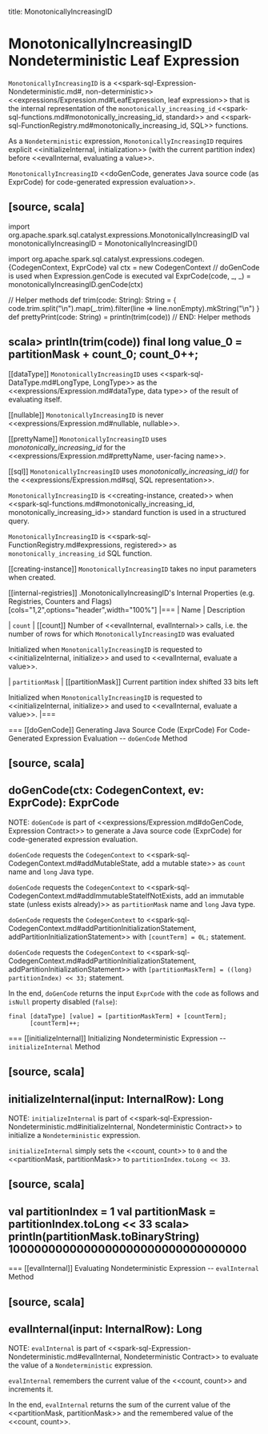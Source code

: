title: MonotonicallyIncreasingID

# MonotonicallyIncreasingID Nondeterministic Leaf Expression

`MonotonicallyIncreasingID` is a <<spark-sql-Expression-Nondeterministic.md#, non-deterministic>> <<expressions/Expression.md#LeafExpression, leaf expression>> that is the internal representation of the `monotonically_increasing_id` <<spark-sql-functions.md#monotonically_increasing_id, standard>> and <<spark-sql-FunctionRegistry.md#monotonically_increasing_id, SQL>> functions.

As a `Nondeterministic` expression, `MonotonicallyIncreasingID` requires explicit <<initializeInternal, initialization>> (with the current partition index) before <<evalInternal, evaluating a value>>.

`MonotonicallyIncreasingID` <<doGenCode, generates Java source code (as ExprCode) for code-generated expression evaluation>>.

[source, scala]
----
import org.apache.spark.sql.catalyst.expressions.MonotonicallyIncreasingID
val monotonicallyIncreasingID = MonotonicallyIncreasingID()

import org.apache.spark.sql.catalyst.expressions.codegen.{CodegenContext, ExprCode}
val ctx = new CodegenContext
// doGenCode is used when Expression.genCode is executed
val ExprCode(code, _, _) = monotonicallyIncreasingID.genCode(ctx)

// Helper methods
def trim(code: String): String = {
  code.trim.split("\n").map(_.trim).filter(line => line.nonEmpty).mkString("\n")
}
def prettyPrint(code: String) = println(trim(code))
// END: Helper methods

scala> println(trim(code))
final long value_0 = partitionMask + count_0;
count_0++;
----

[[dataType]]
`MonotonicallyIncreasingID` uses <<spark-sql-DataType.md#LongType, LongType>> as the <<expressions/Expression.md#dataType, data type>> of the result of evaluating itself.

[[nullable]]
`MonotonicallyIncreasingID` is never <<expressions/Expression.md#nullable, nullable>>.

[[prettyName]]
`MonotonicallyIncreasingID` uses *monotonically_increasing_id* for the <<expressions/Expression.md#prettyName, user-facing name>>.

[[sql]]
`MonotonicallyIncreasingID` uses *monotonically_increasing_id()* for the <<expressions/Expression.md#sql, SQL representation>>.

`MonotonicallyIncreasingID` is <<creating-instance, created>> when <<spark-sql-functions.md#monotonically_increasing_id, monotonically_increasing_id>> standard function is used in a structured query.

`MonotonicallyIncreasingID` is <<spark-sql-FunctionRegistry.md#expressions, registered>> as `monotonically_increasing_id` SQL function.

[[creating-instance]]
`MonotonicallyIncreasingID` takes no input parameters when created.

[[internal-registries]]
.MonotonicallyIncreasingID's Internal Properties (e.g. Registries, Counters and Flags)
[cols="1,2",options="header",width="100%"]
|===
| Name
| Description

| `count`
| [[count]] Number of <<evalInternal, evalInternal>> calls, i.e. the number of rows for which `MonotonicallyIncreasingID` was evaluated

Initialized when `MonotonicallyIncreasingID` is requested to <<initializeInternal, initialize>> and used to <<evalInternal, evaluate a value>>.

| `partitionMask`
| [[partitionMask]] Current partition index shifted 33 bits left

Initialized when `MonotonicallyIncreasingID` is requested to <<initializeInternal, initialize>> and used to <<evalInternal, evaluate a value>>.
|===

=== [[doGenCode]] Generating Java Source Code (ExprCode) For Code-Generated Expression Evaluation -- `doGenCode` Method

[source, scala]
----
doGenCode(ctx: CodegenContext, ev: ExprCode): ExprCode
----

NOTE: `doGenCode` is part of <<expressions/Expression.md#doGenCode, Expression Contract>> to generate a Java source code (ExprCode) for code-generated expression evaluation.

`doGenCode` requests the `CodegenContext` to <<spark-sql-CodegenContext.md#addMutableState, add a mutable state>> as `count` name and `long` Java type.

`doGenCode` requests the `CodegenContext` to <<spark-sql-CodegenContext.md#addImmutableStateIfNotExists, add an immutable state (unless exists already)>> as `partitionMask` name and `long` Java type.

`doGenCode` requests the `CodegenContext` to <<spark-sql-CodegenContext.md#addPartitionInitializationStatement, addPartitionInitializationStatement>> with `[countTerm] = 0L;` statement.

`doGenCode` requests the `CodegenContext` to <<spark-sql-CodegenContext.md#addPartitionInitializationStatement, addPartitionInitializationStatement>> with `[partitionMaskTerm] = ((long) partitionIndex) << 33;` statement.

In the end, `doGenCode` returns the input `ExprCode` with the `code` as follows and `isNull` property disabled (`false`):

```
final [dataType] [value] = [partitionMaskTerm] + [countTerm];
      [countTerm]++;
```

=== [[initializeInternal]] Initializing Nondeterministic Expression -- `initializeInternal` Method

[source, scala]
----
initializeInternal(input: InternalRow): Long
----

NOTE: `initializeInternal` is part of <<spark-sql-Expression-Nondeterministic.md#initializeInternal, Nondeterministic Contract>> to initialize a `Nondeterministic` expression.

`initializeInternal` simply sets the <<count, count>> to `0` and the <<partitionMask, partitionMask>> to `partitionIndex.toLong << 33`.

[source, scala]
----
val partitionIndex = 1
val partitionMask = partitionIndex.toLong << 33
scala> println(partitionMask.toBinaryString)
1000000000000000000000000000000000
----

=== [[evalInternal]] Evaluating Nondeterministic Expression -- `evalInternal` Method

[source, scala]
----
evalInternal(input: InternalRow): Long
----

NOTE: `evalInternal` is part of <<spark-sql-Expression-Nondeterministic.md#evalInternal, Nondeterministic Contract>> to evaluate the value of a `Nondeterministic` expression.

`evalInternal` remembers the current value of the <<count, count>> and increments it.

In the end, `evalInternal` returns the sum of the current value of the <<partitionMask, partitionMask>> and the remembered value of the <<count, count>>.
